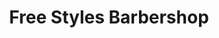 ---
title: "Free Styles Barbershop"
url: /cleveland-heights/free-styles-barbershop/
shop: hairdresser
---